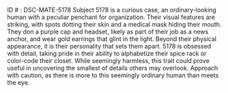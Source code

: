 ID # : DSC-MATE-5178
Subject 5178 is a curious case, an ordinary-looking human with a peculiar penchant for organization. Their visual features are striking, with spots dotting their skin and a medical mask hiding their mouth. They don a purple cap and headset, likely as part of their job as a news anchor, and wear gold earrings that glint in the light. Beyond their physical appearance, it is their personality that sets them apart. 5178 is obsessed with detail, taking pride in their ability to alphabetize their spice rack or color-code their closet. While seemingly harmless, this trait could prove useful in uncovering the smallest of details others may overlook. Approach with caution, as there is more to this seemingly ordinary human than meets the eye.